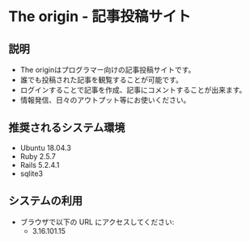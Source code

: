 # The origin - 記事投稿サイト

## 説明

* The originはプログラマー向けの記事投稿サイトです。
* 誰でも投稿された記事を観覧することが可能です。
* ログインすることで記事を作成、記事にコメントすることが出来ます。
* 情報発信、日々のアウトプット等にお使いください。

## 推奨されるシステム環境

* Ubuntu 18.04.3
* Ruby 2.5.7
* Rails 5.2.4.1
* sqlite3

## システムの利用

* ブラウザで以下の URL にアクセスしてください:
  * 3.16.101.15